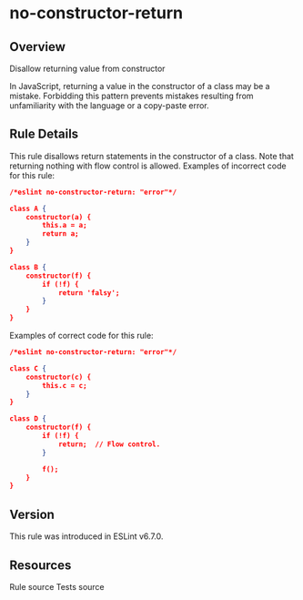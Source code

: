 
# no-constructor-return
## Overview
Disallow returning value from constructor



In JavaScript, returning a value in the constructor of a class may be a mistake. Forbidding this pattern prevents mistakes resulting from unfamiliarity with the language or a copy-paste error.
## Rule Details
This rule disallows return statements in the constructor of a class. Note that returning nothing with flow control is allowed.
Examples of incorrect code for this rule:


```json
/*eslint no-constructor-return: "error"*/

class A {
    constructor(a) {
        this.a = a;
        return a;
    }
}

class B {
    constructor(f) {
        if (!f) {
            return 'falsy';
        }
    }
}
```
Examples of correct code for this rule:


```json
/*eslint no-constructor-return: "error"*/

class C {
    constructor(c) {
        this.c = c;
    }
}

class D {
    constructor(f) {
        if (!f) {
            return;  // Flow control.
        }

        f();
    }
}
```

## Version
This rule was introduced in ESLint v6.7.0.
## Resources

Rule source 
Tests source 

